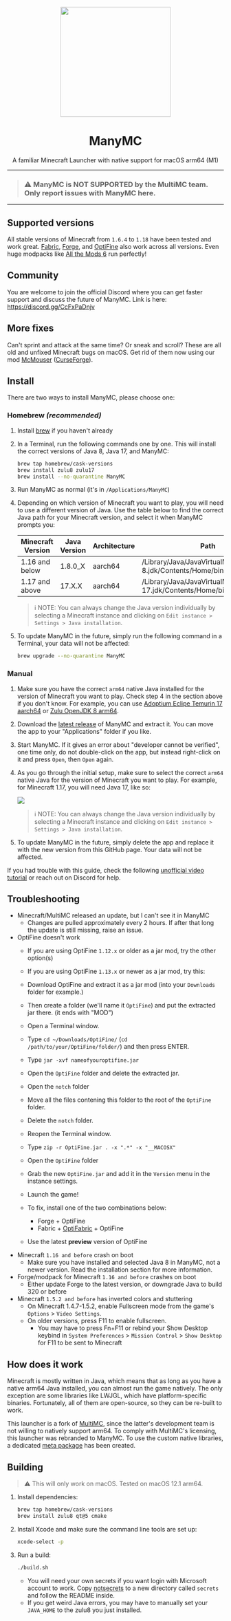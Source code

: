 <p align="center">
    <img width="256" heigth="256" src="wiki/logo.svg">
    <h1 align="center">ManyMC</h1>
    <p align="center">
        A familiar Minecraft Launcher with native support for macOS arm64 (M1)
    </p>
</p>

---

> ### ⚠️ ManyMC is NOT SUPPORTED by the MultiMC team. Only report issues with ManyMC here.

---

## Supported versions

All stable versions of Minecraft from `1.6.4` to `1.18` have been tested and work great. [Fabric](https://fabricmc.net), [Forge](https://forums.minecraftforge.net), and [OptiFine](https://optifine.net/home) also work across all versions. Even huge modpacks like [All the Mods 6](https://www.curseforge.com/minecraft/modpacks/all-the-mods-6) run perfectly!

## Community

You are welcome to join the official Discord where you can get faster support and discuss the future of ManyMC. Link is here: https://discord.gg/CcFxPaDnjv

## More fixes

Can't sprint and attack at the same time? Or sneak and scroll? These are all old and unfixed Minecraft bugs on macOS. Get rid of them now using our mod [McMouser](https://github.com/MinecraftMachina/McMouser) ([CurseForge](https://www.curseforge.com/minecraft/mc-mods/mcmouser)).

## Install

There are two ways to install ManyMC, please choose one:

### Homebrew *(recommended)*

1. Install [brew](https://brew.sh) if you haven't already

2. In a Terminal, run the following commands one by one. This will install the correct versions of Java 8, Java 17, and ManyMC:
   ```sh
   brew tap homebrew/cask-versions
   brew install zulu8 zulu17
   brew install --no-quarantine ManyMC
   ```

3. Run ManyMC as normal (it's in `/Applications/ManyMC`)
4. Depending on which version of Minecraft you want to play, you will need to use a different version of Java. Use the table below to find the correct Java path for your Minecraft version, and select it when ManyMC prompts you:

   | Minecraft Version  | Java Version | Architecture | Path                                                          |
   | -----------------| ------------ | ------------ | ------------------------------------------------------------  |
   | 1.16 and below    | 1.8.0_X   | aarch64      | /Library/Java/JavaVirtualMachines/zulu-8.jdk/Contents/Home/bin/java |
   | 1.17 and above    | 17.X.X     | aarch64      | /Library/Java/JavaVirtualMachines/zulu-17.jdk/Contents/Home/bin/java |

     > :information_source: NOTE: You can always change the Java version individually by selecting a Minecraft instance and clicking on `Edit instance > Settings > Java installation`.

5. To update ManyMC in the future, simply run the following command in a Terminal, your data will not be affected:

    ```sh
    brew upgrade --no-quarantine ManyMC
    ```

### Manual

1. Make sure you have the correct `arm64` native Java installed for the version of Minecraft you want to play. Check step 4 in the section above if you don't know. For example, you can use [Adoptium Eclipe Temurin 17 aarch64](https://adoptium.net/temurin/releases) or [Zulu OpenJDK 8 arm64](https://www.azul.com/downloads/?version=java-8-lts&os=macos&architecture=arm-64-bit&package=jdk).

2. Download the [latest release](https://github.com/MinecraftMachina/ManyMC/releases/latest/download/ManyMC.zip) of ManyMC and extract it. You can move the app to your "Applications" folder if you like.
3. Start ManyMC. If it gives an error about "developer cannot be verified", one time only, do not double-click on the app, but instead right-click on it and press `Open`, then `Open` again.

4. As you go through the initial setup, make sure to select the correct `arm64` native Java for the version of Minecraft you want to play. For example, for Minecraft 1.17, you will need Java 17, like so:

   ![](wiki/pic1.png)
   
   > :information_source: NOTE: You can always change the Java version individually by selecting a Minecraft instance and clicking on `Edit instance > Settings > Java installation`.

5. To update ManyMC in the future, simply delete the app and replace it with the new version from this GitHub page. Your data will not be affected.

If you had trouble with this guide, check the following [unofficial video tutorial](https://www.youtube.com/watch?v=At5nF5i8oTg) or reach out on Discord for help.

## Troubleshooting

- Minecraft/MultiMC released an update, but I can't see it in ManyMC
  - Changes are pulled approximately every 2 hours. If after that long the update is still missing, raise an issue.
- OptiFine doesn't work
  - If you are using OptiFine `1.12.x` or older as a jar mod, try the other option(s)
  
  - If you are using OptiFine `1.13.x` or newer as a jar mod, try this:
  - Download OptiFine and extract it as a jar mod (into your `Downloads` folder for example.)
  - Then create a folder (we'll name it `OptiFine`) and put the extracted jar there. (it ends with "MOD")
  - Open a Terminal window.
  - Type `cd ~/Downloads/OptiFine/` (`cd /path/to/your/OptiFine/folder/`) and then press ENTER.
  - Type `jar -xvf nameofyouroptifine.jar`
  - Open the `OptiFine` folder and delete the extracted jar.
  - Open the `notch` folder
  - Move all the files contening this folder to the root of the `OptiFine` folder.
  - Delete the `notch` folder.
  - Reopen the Terminal window.
  - Type `zip -r OptiFine.jar . -x ".*" -x "__MACOSX"`
  - Open the `OptiFine` folder
  - Grab the new `OptiFine.jar` and add it in the `Version` menu in the instance settings.
  - Launch the game!
 
  - To fix, install one of the two combinations below:
    - Forge + OptiFine
    - Fabric + [OptiFabric](https://www.curseforge.com/minecraft/mc-mods/optifabric) + OptiFine
  - Use the latest **preview** version of OptiFine
- Minecraft `1.16 and before` crash on boot
  - Make sure you have installed and selected Java 8 in ManyMC, not a newer version. Read the installation section for more information.
- Forge/modpack for Minecraft `1.16 and before` crashes on boot
  - Either update Forge to the latest version, or downgrade Java to build 320 or before
- Minecraft `1.5.2 and before` has inverted colors and stuttering
  - On Minecraft 1.4.7-1.5.2, enable Fullscreen mode from the game's `Options` > `Video Settings`.
  - On older versions, press F11 to enable fullscreen.
    - You may have to press Fn+F11 or rebind your Show Desktop keybind in `System Preferences` > `Mission Control` > `Show Desktop` for F11 to be sent to Minecraft

## How does it work

Minecraft is mostly written in Java, which means that as long as you have a native arm64 Java installed, you can almost run the game natively. The only exception are some libraries like LWJGL, which have platform-specific binaries. Fortunately, all of them are open-source, so they can be re-built to work.

This launcher is a fork of [MultiMC](https://github.com/MultiMC/Launcher), since the latter's development team is not willing to natively support arm64. To comply with MultiMC's licensing, this launcher was rebranded to ManyMC. To use the custom native libraries, a dedicated [meta package](https://github.com/MinecraftMachina/meta-multimc-arm64/) has been created.

## Building

> ⚠️ This will only work on macOS. Tested on macOS 12.1 arm64.

1. Install dependencies:

   ```bash
   brew tap homebrew/cask-versions
   brew install zulu8 qt@5 cmake
   ```

2. Install Xcode and make sure the command line tools are set up:

   ```bash
   xcode-select -p
   ```

3. Run a build:

   ```bash
   ./build.sh
   ```

   - You will need your own secrets if you want login with Microsoft account to work. Copy [notsecrets](notsecrets) to a new directory called `secrets` and follow the README inside.
   - If you get weird Java errors, you may have to manually set your `JAVA_HOME` to the zulu8 you just installed.
